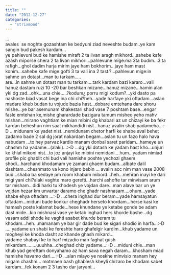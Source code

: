 ```yaml
---
title: ""
date: "2012-12-27"
categories: 
  - "strixmood"
---
```


...  
avales  se noghte gozashtam ke bedyuni ziad neveshte budam..ye kam sangin bud pakesh kardam...  
ye pahlevuni bud ke hamishe miraft 2 ta livan aragh mikhord...sahebe kafe azash miporse chera 2 ta livan mikhori...pahlevune mige:ma 3ta budim...3 ta rafigh...ghol dadim harja mirim jaye ham bokhorim...jaye ham mast konim...sahebe kafe mige:gofti 3 ta vali ina 2 tast.?...pahlevun mige:in sahme un dotast...man tu tarkam.....  
are...in sahme un dotast man tu tarkam....tark kardam bazi kararo...vali hanuz dastam ruzi 10 -20 bar beshkan mizane...hanuz mizane...hamin alan yki dg zad...ohk...una chie.....?kodum¿.porru migi kodum?...yki dasto pa nashoste biad vasat bege ina chi chi?heh...yade harfaye yki oftadam...aslan madare khub budan tu vojude bazia hast...dobare emtehana dare shoru mishe...ye bar asemunam khakestari shod vase 7 poshtam base...engar fasle emtehan ke,mishe gharardade bazigara tamum misheo yeho mahv mishan...mirano vaghtiam ke mian mibini dg khabari az un chizayi ke ba fekr kardan beheshun nim saat mikhandidi nist...hanuz avalin shab yadameha...:-D ...midunam ke yadet nist...nemidunam chetor harfi ke shabe aval behet zadamo bade 2 sal dg jorat nakardam begam...aslan tu un fazo halo hava nabudam ...to hey parvaz kardio manam donbal saret paridam...hameye un chashm ha yadame...(alaki)...:-D ...dg yki dotash ke yadam hast kho...unjuri ke khial mikoni nist...to joz anjayi ke mibini nemidani....hum...yadam nimiad profile pic ghablit chi bud vali hamishe poshte yechozi ghaem shodi...harchand khodamam ye zamani ghaem budam...albate dalil dashtam...cheshmato va kono injaro bebin ... avalin acc nim man vase 2008 bud...shaba ba sedaye pm room khabam mibord...heh...mehran inayi ke dari migi yani chi?alaki vaghte maro gerefti...harchi ashofte tar minvisam arum tar misham...didi harki tu khodesh ye vojdan dare...man alave bar un ye vojdan hezar km unvartar daramo che ghadr nashnasam....ohum...yade shabe ehya oftadam ...:-D ...chera inghad dur beram...yade hamsayatun oftadam...miduni bade konkur cheghadr herseto khordam...herse kasi ke hamash poste kalamat bude...hese khundane ye ketabe gonde be adam dast mide...kio mishnasi vase ye ketab inghad hers khorde bashe...dg vasam addi shode ke vaghti asabet khurde beram tu khodam...heh...mamanam ye bar gir dade bud ke sigari shodio in harfa...:-D .... yadame un shabi ke fereshte haro ghafelgir kardim...khub yadame un mogheyi ke khoda dasht az khande ghash mikard...  
yadame shabayi ke to harf mizadio man faghat gush mikardam........uuuhha...cheghad chiz yadame...:-D ...miduni chie...man khub yad gereftam donyahamo az ham sava negah daram....khosham miad hamishe havamo dari....:-D ...alan miayo ye noskhe minvisio manam hey migam chashm... motmaen bash ghablesh kheyli chizaro be khodam sabet kardam...fek konam 2 3 tasho dar jaryani...

